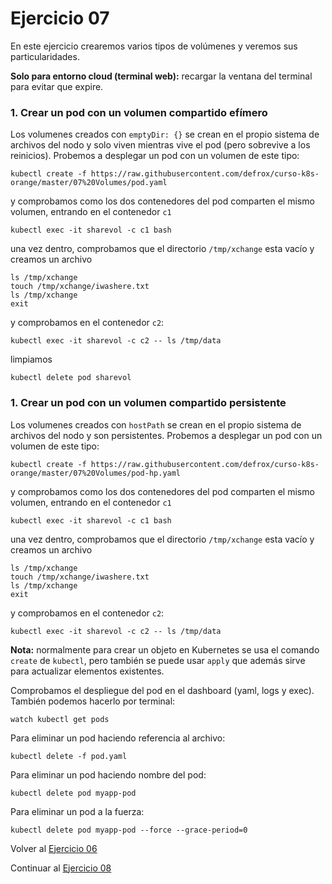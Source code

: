 # Ejercicio 07

En este ejercicio crearemos varios tipos de volúmenes y veremos sus particularidades.

**Solo para entorno cloud (terminal web):** recargar la ventana del terminal para evitar que expire.

### 1. Crear un pod con un volumen compartido efímero

Los volumenes creados con `emptyDir: {}` se crean en el propio sistema de archivos del nodo y solo viven mientras vive el pod (pero sobrevive a los reinicios). Probemos a desplegar un pod con un volumen de este tipo: 
```
kubectl create -f https://raw.githubusercontent.com/defrox/curso-k8s-orange/master/07%20Volumes/pod.yaml
```
y comprobamos como los dos contenedores del pod comparten el mismo volumen, entrando en el contenedor `c1`
```
kubectl exec -it sharevol -c c1 bash
```
una vez dentro, comprobamos que el directorio `/tmp/xchange` esta vacío y creamos un archivo
```
ls /tmp/xchange
touch /tmp/xchange/iwashere.txt
ls /tmp/xchange
exit
```
y comprobamos en el contenedor `c2`:
```
kubectl exec -it sharevol -c c2 -- ls /tmp/data
```
limpiamos
```
kubectl delete pod sharevol
```

### 1. Crear un pod con un volumen compartido persistente

Los volumenes creados con `hostPath` se crean en el propio sistema de archivos del nodo y son persistentes. Probemos a desplegar un pod con un volumen de este tipo: 
```
kubectl create -f https://raw.githubusercontent.com/defrox/curso-k8s-orange/master/07%20Volumes/pod-hp.yaml
```
y comprobamos como los dos contenedores del pod comparten el mismo volumen, entrando en el contenedor `c1`
```
kubectl exec -it sharevol -c c1 bash
```
una vez dentro, comprobamos que el directorio `/tmp/xchange` esta vacío y creamos un archivo
```
ls /tmp/xchange
touch /tmp/xchange/iwashere.txt
ls /tmp/xchange
exit
```
y comprobamos en el contenedor `c2`:
```
kubectl exec -it sharevol -c c2 -- ls /tmp/data
```



**Nota:** normalmente para crear un objeto en Kubernetes se usa el comando `create` de `kubectl`, pero también se puede usar `apply` que además sirve para actualizar elementos existentes.

Comprobamos el despliegue del pod en el dashboard (yaml, logs y exec). También podemos hacerlo por terminal:

```
watch kubectl get pods
```

Para eliminar un pod haciendo referencia al archivo:

```
kubectl delete -f pod.yaml
```

Para eliminar un pod haciendo nombre del pod:

```
kubectl delete pod myapp-pod
```

Para eliminar un pod a la fuerza:

```
kubectl delete pod myapp-pod --force --grace-period=0
```



Volver al [Ejercicio 06](../06%20StatefulSets/README.md)

Continuar al [Ejercicio 08](../08%20Secrets%20y%20ConfigMaps/README.md)